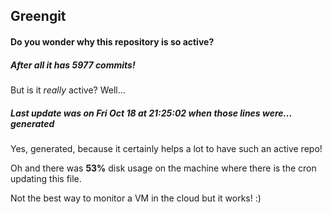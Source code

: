 ## Greengit

#### Do you wonder why this repository is so active?

##### After all it has 5977 commits!

But is it *really* active? Well...

##### Last update was on Fri Oct 18 at 21:25:02 when those lines were... generated

Yes, generated, because it certainly helps a lot to have such an active repo!

Oh and there was **53%** disk usage on the machine
where there is the cron updating this file.

Not the best way to monitor a VM in the cloud but it works! :)
